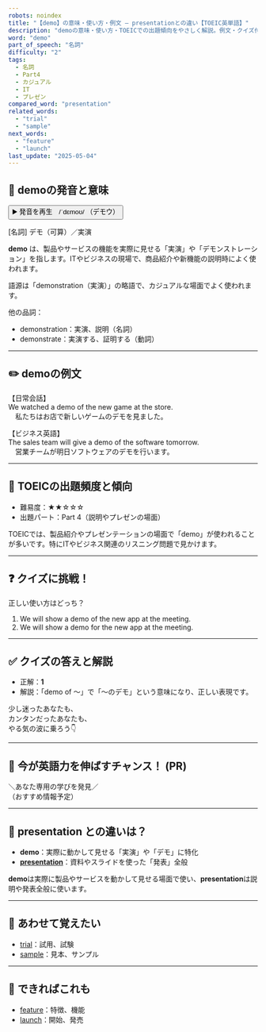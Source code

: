 ```yaml
---
robots: noindex
title: "【demo】の意味・使い方・例文 ― presentationとの違い【TOEIC英単語】"
description: "demoの意味・使い方・TOEICでの出題傾向をやさしく解説。例文・クイズ付きでpresentationとの違いもわかりやすく学べます。"
word: "demo"
part_of_speech: "名詞"
difficulty: "2"
tags:
  - 名詞
  - Part4
  - カジュアル
  - IT
  - プレゼン
compared_word: "presentation"
related_words:
  - "trial"
  - "sample"
next_words:
  - "feature"
  - "launch"
last_update: "2025-05-04"
---
```


## 🔰 demoの発音と意味

<button class="play-audio" onclick="playTTS('demo')">
  <span class="play-audio-main">
    ▶️ 発音を再生　/ˈdɛmoʊ/
  </span>
  <span class="play-audio-sub">
    （デモウ）
  </span>
</button>

[名詞] デモ（可算）／実演

**demo** は、製品やサービスの機能を実際に見せる「実演」や「デモンストレーション」を指します。ITやビジネスの現場で、商品紹介や新機能の説明時によく使われます。

語源は「demonstration（実演）」の略語で、カジュアルな場面でよく使われます。

他の品詞：  
- demonstration：実演、説明（名詞）
- demonstrate：実演する、証明する（動詞）

---

## ✏️ demoの例文

【日常会話】  
We watched a demo of the new game at the store.  
　私たちはお店で新しいゲームのデモを見ました。

【ビジネス英語】  
The sales team will give a demo of the software tomorrow.  
　営業チームが明日ソフトウェアのデモを行います。

---

## 🎯 TOEICの出題頻度と傾向

- 難易度：★★☆☆☆
- 出題パート：Part 4（説明やプレゼンの場面）

TOEICでは、製品紹介やプレゼンテーションの場面で「demo」が使われることが多いです。特にITやビジネス関連のリスニング問題で見かけます。

---

## ❓ クイズに挑戦！

正しい使い方はどっち？

1. We will show a demo of the new app at the meeting.  
2. We will show a demo for the new app at the meeting.

---

## ✅ クイズの答えと解説

- 正解：**1**
- 解説：「demo of ～」で「～のデモ」という意味になり、正しい表現です。

少し迷ったあなたも、  
カンタンだったあなたも、  
やる気の波に乗ろう👇️

---

## 🚀 今が英語力を伸ばすチャンス！ (PR)

<div class="info-center">
＼あなた専用の学びを発見／<br>  
（おすすめ情報予定）
</div>

---

## 🤔  presentation との違いは？

- **demo**：実際に動かして見せる「実演」や「デモ」に特化
- **[presentation](/presentation)**：資料やスライドを使った「発表」全般

**demo**は実際に製品やサービスを動かして見せる場面で使い、**presentation**は説明や発表全般に使います。

---

## 🧩 あわせて覚えたい

- [trial](/trial)：試用、試験
- [sample](/sample)：見本、サンプル

---

## 📖 できればこれも

- [feature](/feature)：特徴、機能
- [launch](/launch)：開始、発売

<!-- cvid: aid37_bid22 -->

